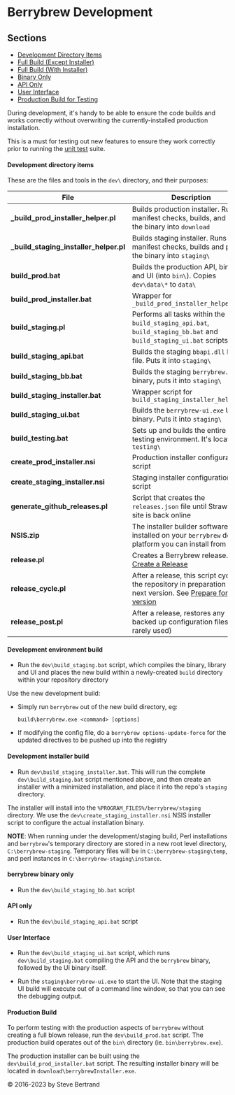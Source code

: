 # Berrybrew Development 

## Sections

- [Development Directory Items](#development-directory-items)
- [Full Build (Except Installer)](#development-environment-build)
- [Full Build (With Installer)](#development-installer-build)
- [Binary Only](#berrybrew-binary-only)
- [API Only](#api-only)
- [User Interface](#user-interface)
- [Production Build for Testing](#production-build)
 
During development, it's handy to be able to ensure the code builds and works
correctly without overwriting the currently-installed production installation.

This is a must for testing out new features to ensure they work correctly prior
to running the [unit test](Unit%20Testing.md) suite.

#### Development directory items

These are the files and tools in the `dev\` directory, and their purposes:

| File                                   | Description                                                                                                                                                                                 |
|----------------------------------------|---------------------------------------------------------------------------------------------------------------------------------------------------------------------------------------------|
| **_build_prod_installer_helper.pl**    | Builds production installer. Runs manifest checks, builds, and puts the binary into `download`                                                                                              |
| **_build_staging_installer_helper.pl** | Builds staging installer. Runs manifest checks, builds and puts the binary into `staging\`                                                                                                  |
| **build_prod.bat**                     | Builds the production API, binary and UI (into `bin\`). Copies `dev\data\*` to `data\`                                                                                                      | 
| **build_prod_installer.bat**           | Wrapper for `_build_prod_installer_helper.pl`                                                                                                                                               |
| **build_staging.pl**                   | Performs all tasks within the `build_staging_api.bat`, `build_staging_bb.bat` and `build_staging_ui.bat` scripts                                                                            |
| **build_staging_api.bat**              | Builds the staging `bbapi.dll` library file. Puts it into `staging\`                                                                                                                        |
| **build_staging_bb.bat**               | Builds the staging `berrybrew.exe` binary, puts it into `staging\`                                                                                                                          |
| **build_staging_installer.bat**        | Wrapper script for `build_staging_installer_helper.pl`                                                                                                                                      |
| **build_staging_ui.bat**               | Builds the `berrybrew-ui.exe` UI binary. Puts it into `staging\`                                                                                                                            |
| **build_testing.bat**                  | Sets up and builds the entire unit testing environment. It's located in `testing\`                                                                                                          |
| **create_prod_installer.nsi**          | Production installer configuration script                                                                                                                                                   |
| **create_staging_installer.nsi**       | Staging installer configuration script                                                                                                                                                      |
| **generate_github_releases.pl**        | Script that creates the `releases.json` file until Strawberry site is back online                                                                                                           |
| **NSIS.zip**                           | The installer builder software. If not installed on your `berrybrew` dev platform you can install from here                                                                                 |
| **release.pl**                         | Creates a Berrybrew release. See [Create a Release](Create%20a%20Release.md)                                                                                                                |
| **release_cycle.pl**                   | After a release, this script cycles the repository in preparation for the next version. See [Prepare for next version](Create%20a%20Release.md#prepare-a-branch-for-the-next-release-cycle) |
| **release_post.pl**                    | After a release, restores any backed up configuration files (very rarely used)                                                                                                              |

#### Development environment build

- Run the `dev\build_staging.bat` script, which compiles the binary, library and UI and
places the new build within a newly-created `build` directory within your
repository directory

Use the new development build:

- Simply run `berrybrew` out of the new build directory, eg:

    `build\berrybrew.exe <command> [options]`

- If modifying the config file, do a `berrybrew options-update-force` for the
updated directives to be pushed up into the registry

#### Development installer build 

- Run `dev\build_staging_installer.bat`. This will run the complete
`dev\build_staging.bat` script mentioned above, and then create an installer
with a minimized installation, and place it into the repo's `staging` directory. 
 
The installer will install into the `%PROGRAM_FILES%/berrybrew/staging`
directory. We use the `dev\create_staging_installer.nsi` NSIS installer script
to configure the actual installation binary.

**NOTE**: When running under the development/staging build, Perl installations
and `berrybrew`'s temporary directory are stored in a new root level directory,
`C:\berrybrew-staging`. Temporary files will be in `C:\berrybrew-staging\temp`,
and perl instances in `C:\berrybrew-staging\instance`.

#### berrybrew binary only

- Run the `dev\build_staging_bb.bat` script

#### API only

- Run the `dev\build_staging_api.bat` script

#### User Interface

- Run the `dev\build_staging_ui.bat` script, which runs `dev\build_staging.bat`
compiling the API and the `berrybrew` binary, followed by the UI binary itself.

- Run the `staging\berrybrew-ui.exe` to start the UI. Note that the staging UI
build will execute out of a command line window, so that you can see the debugging
output.

#### Production Build

To perform testing with the production aspects of `berrybrew` without creating
a full blown release, run the `dev\build_prod.bat` script. The production build
operates out of the `bin\` directory (ie. `bin\berrybrew.exe`).

The production installer can be built using the `dev\build_prod_installer.bat`
script. The resulting installer binary will be located in
`download\berrybrewInstaller.exe`.

&copy; 2016-2023 by Steve Bertrand